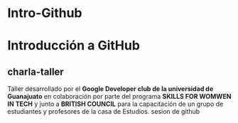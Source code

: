 # Intro-Github
# Introducción a GitHub
## charla-taller
Taller desarrollado por el **Google Developer club de la universidad de Guanajuato** en colaboración por parte del programa **SKILLS FOR WOMWEN IN TECH** y junto a **BRITISH COUNCIL** para la capacitación de un grupo de estudiantes y profesores de la casa de Estudios.
 sesion de github
